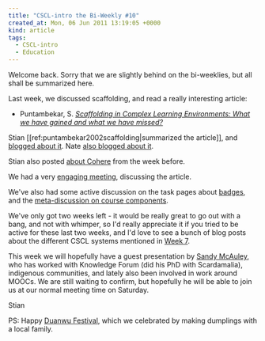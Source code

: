 ```yaml
---
title: "CSCL-intro the Bi-Weekly #10"
created_at: Mon, 06 Jun 2011 13:19:05 +0000
kind: article
tags:
  - CSCL-intro
  - Education
---
```


Welcome back. Sorry that we are slightly behind on the bi-weeklies, but
all shall be summarized here.

Last week, we discussed scaffolding, and read a really interesting
article:

-   Puntambekar, S. *[Scaffolding in Complex Learning Environments: What
  we have gained and what we have
  missed?](http://citeseerx.ist.psu.edu/viewdoc/download?doi=10.1.1.23.7454&rep=rep1&type=pdf)*

Stian [[ref:puntambekar2002scaffolding|summarized the article]], and
[blogged about
it](http://reganmian.net/blog/2011/06/04/scaffolding-and-support-for-collaborative-learning/).
Nate [also blogged about
it](http://ottonomy.net/blog/2011/06/04/scaffolding-for-learning-on-training-wheels/).

Stian also posted [about
Cohere](http://reganmian.net/blog/2011/05/28/cohere-a-prototype-for-contested-collective-intelligence/)
from the week before.

We had a very [engaging meeting](http://piratepad.net/cscl6), discussing
the article.

We've also had some active discussion on the task pages about
[badges](http://new.p2pu.org/en/groups/introduction-to-the-field-of-computer-supported-co/content/how-to-participate-in-this-class/),
and the [meta-discussion on course
components](http://new.p2pu.org/en/groups/introduction-to-the-field-of-computer-supported-co/content/meta-discussion-on-course-contentcomponents/).

We've only got two weeks left - it would be really great to go out with
a bang, and not with whimper, so I'd really appreciate it if you tried
to be active for these last two weeks, and I'd love to see a bunch of
blog posts about the different CSCL systems mentioned in [Week
7](http://new.p2pu.org/en/groups/introduction-to-the-field-of-computer-supported-co/content/wk-7-cases-knowledge-forum-wise-math-forum-compendium-embedded-phenomena-immersive-enviros/).

This week we will hopefully have a guest presentation by [Sandy
McAuley](http://www.upei.ca/~amcauley/), who has worked with Knowledge
Forum (did his PhD with Scardamalia), indigenous communities, and lately
also been involved in work around MOOCs. We are still waiting to
confirm, but hopefully he will be able to join us at our normal meeting
time on Saturday.

Stian

PS: Happy [Duanwu
Festival](http://en.wikipedia.org/wiki/Duanwu_Festival), which we
celebrated by making dumplings with a local family.
